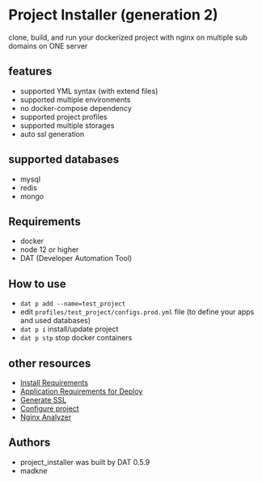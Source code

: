 # Project Installer (generation 2)

clone, build, and run your dockerized project with nginx on multiple sub domains on ONE server

## features

- supported YML syntax (with extend files)
- supported multiple environments
- no docker-compose dependency
- supported project profiles
- supported multiple storages
- auto ssl generation


## supported databases

- mysql
- redis
- mongo
	
## Requirements
 - docker
 - node 12 or higher
 - DAT (Developer Automation Tool)


## How to use

- `dat p add --name=test_project`
- edit `profiles/test_project/configs.prod.yml` file (to define your apps and used databases)
- `dat p i` install/update project
- `dat p stp` stop docker containers



## other resources

- [Install Requirements](./docs/install-reqs.md)
- [Application Requirements for Deploy](./docs/app-reqs.md)
- [Generate SSL](./docs/generate-ssl.md)
- [Configure project](./docs/configs.md)
- [Nginx Analyzer](./docs/ngnix_analyzer.md)

## Authors
- project_installer was built by DAT 0.5.9
- madkne